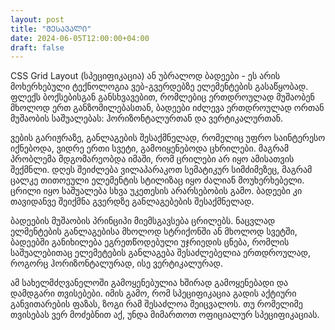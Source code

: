 ```yaml
---
layout: post
title: "ᲨᲔᲡᲐᲕᲐᲚᲘ"
date: 2024-06-05T12:00:00+04:00
draft: false
---
```


CSS Grid Layout (სპეციფიკაცია) ან უბრალოდ ბადეები - ეს არის მოხერხებული ტექნოლოგია ვებ-გვერდებზე ელემენტების გასაწყობად. ფლექს ბოქსებისგან განსხვავებით, რომლებიც ერთდროულად მუშაობენ მხოლოდ ერთ განზომილებასთან, ბადეები იძლევა ერთდროულად ორთან მუშაობის საშუალებას: ჰორიზონტალურთან და ვერტიკალურთან.

ვების გარიჟრაზე, განლაგების შესაქმნელად, რომელიც უფრო საინტერესო იქნებოდა, ვიდრე ერთი სვეტი, გამოიყენებოდა ცხრილები. მაგრამ პრობლემა მდგომარეობდა იმაში, რომ ცრილები არ იყო ამისათვის შექმნლი. დღეს შეიძლება ვილაპარაკოთ სემატიკურ სიმძიმეზეც, მაგრამ ცალკე თითოეული ელემენტის სტილიზაც იყო ძალიან მოუხერხებელი. ცრილი იყო საშუალება სხვა უკეთესის არარსებობის გამო. ბადეები კი თავიდანვე შეიქმნა გვერდზე განლაგებების შესაქმნელად.

ბადეების მუშაობის პრინციპი მიემსგავსება ცრილებს. ნაცვლად ელმენტების განლაგებისა მხოლოდ სტრიქონში ან მხოლოდ სვეტში, ბადეებში განიხილება ეგრეთწოდებული უჯრიედის ცნება, რომლის საშუალებითაც ელემეტების განლაგება შესაძლებელია ერთდროულად, როგორც ჰორიზონტალურად, ისე ვერტიკალურად.

ამ სახელმძღვანელოში გამოყენებულია ხშირად გამოყენებადი და დამდგარი თვისებები. იმის გამო, რომ სპეციფიკაცია გადის აქტიური განვითარების ფაზას, ზოგი რამ შესაძლოა შეიცვალოს. თუ რომელიმე თვისებას ვერ მოძებნით აქ, უნდა მიმართოთ ოფიციალურ სპეციფიკაციას.




